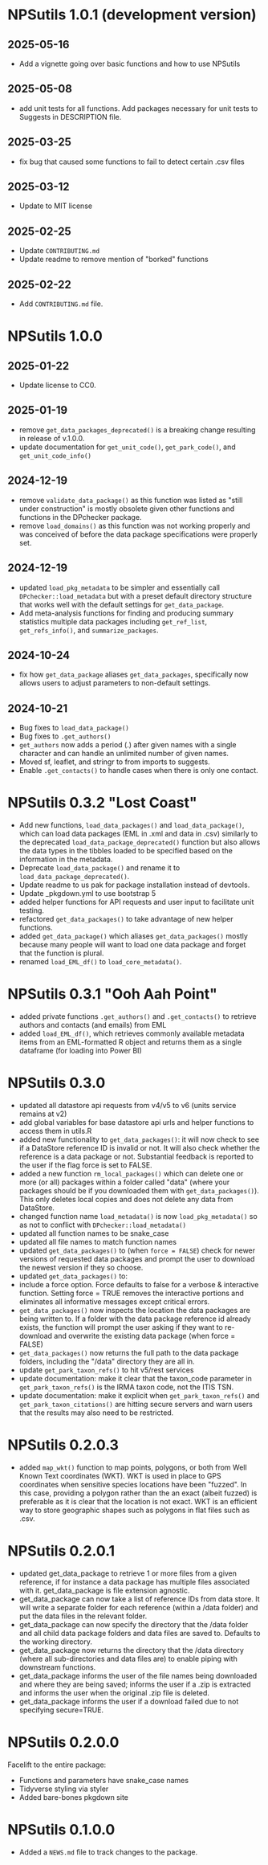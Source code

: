 # NPSutils 1.0.1 (development version)
## 2025-05-16
  * Add a vignette going over basic functions and how to use NPSutils
## 2025-05-08
  * add unit tests for all functions. Add packages necessary for unit tests to Suggests in DESCRIPTION file.

## 2025-03-25
  * fix bug that caused some functions to fail to detect certain .csv files
  
## 2025-03-12
  * Update to MIT license
## 2025-02-25
  * Update `CONTRIBUTING.md`
  * Update readme to remove mention of "borked" functions
  
## 2025-02-22
  * Add `CONTRIBUTING.md` file.

# NPSutils 1.0.0 
## 2025-01-22
  * Update license to CC0.
## 2025-01-19
  * remove `get_data_packages_deprecated()` is a breaking change resulting in release of v.1.0.0.  
  * update documentation for `get_unit_code()`, `get_park_code()`, and `get_unit_code_info()`

## 2024-12-19
  * remove `validate_data_package()` as this function was listed as "still under construction" is mostly obsolete given other functions and functions in the DPchecker package.
  * remove `load_domains()` as this function was not working properly and was conceived of before the data package specifications were properly set.
## 2024-12-19
  * updated `load_pkg_metadata` to be simpler and essentially call `DPchecker::load_metadata` but with a preset default directory structure that works well with the default settings for `get_data_package`.
  * Add meta-analysis functions for finding and producing summary statistics multiple data packages including `get_ref_list`, `get_refs_info()`, and `summarize_packages`.
## 2024-10-24
  * fix how `get_data_package` aliases `get_data_packages`, specifically now allows users to adjust parameters to non-default settings.
## 2024-10-21
  * Bug fixes to `load_data_package()`
  * Bug fixes to `.get_authors()`
  * `get_authors` now adds a period (.) after given names with a single character and can handle an unlimited number of given names.
  * Moved sf, leaflet, and stringr to from imports to suggests.
  * Enable `.get_contacts()` to handle cases when there is only one contact.
  
# NPSutils 0.3.2 "Lost Coast"
  * Add new functions, `load_data_packages()` and `load_data_package()`, which can load data packages (EML in .xml and data in .csv) similarly to the deprecated `load_data_package_deprecated()` function but also allows the data types in the tibbles loaded to be specified based on the information in the metadata.
  * Deprecate `load_data_package()` and rename it to `load_data_package_deprecated()`.
  * Update readme to us pak for package installation instead of devtools.
  * Update _pkgdown.yml to use bootstrap 5
  * added helper functions for API requests and user input to facilitate unit testing.
  * refactored `get_data_packages()` to take advantage of new helper functions.
  * added `get_data_package()` which aliases `get_data_packages()` mostly because many people will want to load one data package and forget that the function is plural.
  * renamed `load_EML_df()` to `load_core_metadata()`.

# NPSutils 0.3.1 "Ooh Aah Point"
  * added private functions `.get_authors()` and `.get_contacts()` to retrieve authors and contacts (and emails) from EML
  * added `load_EML_df()`, which retrieves commonly available metadata items from an EML-formatted R object and returns them as a single dataframe (for loading into Power BI)

# NPSutils 0.3.0

  * updated all datastore api requests from v4/v5 to v6 (units service remains at v2)
  * add global variables for base datastore api urls and helper functions to access them in utils.R
  * added new functionality to `get_data_packages()`: it will now check to see if a DataStore reference ID is invalid or not. It will also check whether the reference is a data package or not. Substantial feedback is reported to the user if the flag force is set to FALSE.
  * added a new function `rm_local_packages()` which can delete one or more (or all) packages within a folder called "data" (where your packages should be if you downloaded them with `get_data_packages()`). This only deletes local copies and does not delete any data from DataStore.
  * changed function name `load_metadata()` is now `load_pkg_metadata()` so as not to conflict with `DPchecker::load_metadata()`
  * updated all function names to be snake_case
  * updated all file names to match function names
  * updated `get_data_packages()` to (when `force = FALSE`) check for newer versions of requested data packages and  prompt the user to download the newest version if they so choose.
  * updated `get_data_packages()` to:
  * include a force option. Force defaults to false for a verbose & interactive function. Setting force = TRUE removes the interactive portions and eliminates all informative messages except critical errors.
  * `get_data_packages()` now inspects the location the data packages are being written to. If a folder with the data package reference id already exists, the function will prompt the user asking if they want to re-download and overwrite the existing data package (when force = FALSE)
  * `get_data_packages()` now returns the full path to the data package folders, including the "/data" directory they are all in.
  * update `get_park_taxon_refs()` to hit v5/rest services
  * update documentation: make it clear that the taxon_code parameter in `get_park_taxon_refs()` is the IRMA taxon code, not the ITIS TSN.
  * update documentation: make it explicit when `get_park_taxon_refs()` and `get_park_taxon_citations()` are hitting secure servers and warn users that the results may also need to be restricted.

# NPSutils 0.2.0.3
  * added `map_wkt()` function to map points, polygons, or both from Well Known Text coordinates (WKT). WKT is used in place to GPS coordinates when sensitive species locations have been "fuzzed". In this case, providing a polygon rather than the an exact (albeit fuzzed) is preferable as it is clear that the location is not exact. WKT is an efficient way to store geographic shapes such as polygons in flat files such as .csv.

# NPSutils 0.2.0.1
  
  * updated get_data_package to retrieve 1 or more files from a given reference, if for instance a data package has multiple files associated with it. get_data_package is file extension agnostic.
  * get_data_package can now take a list of reference IDs from data store. It will write a separate folder for each reference (within a /data folder) and put the data files in the relevant folder.
  * get_data_package can now specify the directory that the /data folder and all child data package folders and data files are saved to. Defaults to the working directory.
  * get_data_package now returns the directory that the /data directory (where all sub-directories and data files are) to enable piping with downstream functions.
  * get_data_package informs the user of the file names being downloaded and where they are being saved; informs the user if a .zip is extracted and informs the user when the original .zip file is deleted.
  * get_data_package informs the user if a download failed due to not specifying secure=TRUE.

# NPSutils 0.2.0.0

Facelift to the entire package:

* Functions and parameters have snake_case names
* Tidyverse styling via styler
* Added bare-bones pkgdown site

# NPSutils 0.1.0.0

* Added a `NEWS.md` file to track changes to the package.
